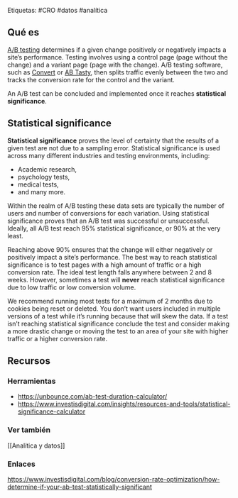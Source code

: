 Etiquetas: #CRO #datos #analítica

## Qué es
[A/B testing](https://vwo.com/ab-testing/) determines if a given change positively or negatively impacts a site’s performance. Testing involves using a control page (page without the change) and a variant page (page with the change). A/B testing software, such as [Convert](https://www.convert.com/) or [AB Tasty](https://www.abtasty.com/), then splits traffic evenly between the two and tracks the conversion rate for the control and the variant. 

An A/B test can be concluded and implemented once it reaches **statistical significance**.

## Statistical significance
**Statistical significance** proves the level of certainty that the results of a given test are not due to a sampling error. Statistical significance is used across many different industries and testing environments, including:

-   Academic research,
-   psychology tests,
-   medical tests,
-   and many more.

Within the realm of A/B testing these data sets are typically the number of users and number of conversions for each variation. Using statistical significance proves that an A/B test was successful or unsuccessful. Ideally, all A/B test reach 95% statistical significance, or 90% at the very least. 

Reaching above 90% ensures that the change will either negatively or positively impact a site’s performance. The best way to reach statistical significance is to test pages with a high amount of traffic or a high conversion rate. The ideal test length falls anywhere between 2 and 8 weeks. However, sometimes a test will **never** reach statistical significance due to low traffic or low conversion volume.

We recommend running most tests for a maximum of 2 months due to cookies being reset or deleted. You don’t want users included in multiple versions of a test while it’s running because that will skew the data. If a test isn’t reaching statistical significance conclude the test and consider making a more drastic change or moving the test to an area of your site with higher traffic or a higher conversion rate.


## Recursos

### Herramientas
- https://unbounce.com/ab-test-duration-calculator/ 
- https://www.investisdigital.com/insights/resources-and-tools/statistical-significance-calculator

### Ver también
[[Analítica y datos]]

### Enlaces
https://www.investisdigital.com/blog/conversion-rate-optimization/how-determine-if-your-ab-test-statistically-significant 